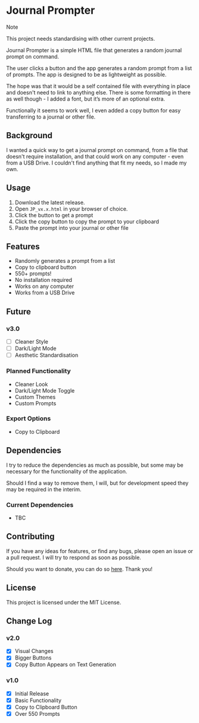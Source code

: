 # Journal Prompter

>[!note]
>This project needs standardising with other current projects.

Journal Prompter is a simple HTML file that generates a random journal prompt on command.

The user clicks a button and the app generates a random prompt from a list of prompts. The app is designed to be as lightweight as possible.

The hope was that it would be a self contained file with everything in place and doesn't need to link to anything else. There is some formatting in there as well though - I added a font, but it’s more of an optional extra.

Functionally it seems to work well, I even added a copy button for easy transferring to a journal or other file.

## Background
I wanted a quick way to get a journal prompt on command, from a file that doesn't require installation, and that could work on any computer - even from a USB Drive. I couldn't find anything that fit my needs, so I made my own.

## Usage
1. Download the latest release.
2. Open `JP_vx.x.html` in your browser of choice.
3. Click the button to get a prompt
4. Click the copy button to copy the prompt to your clipboard
5. Paste the prompt into your journal or other file

## Features
- Randomly generates a prompt from a list
- Copy to clipboard button
- 550+ prompts!
- No installation required
- Works on any computer
- Works from a USB Drive

## Future
### v3.0
- [ ] Cleaner Style
- [ ] Dark/Light Mode
- [ ] Aesthetic Standardisation

### Planned Functionality
- Cleaner Look
- Dark/Light Mode Toggle
- Custom Themes
- Custom Prompts

### Export Options
- Copy to Clipboard

## Dependencies
I try to reduce the dependencies as much as possible, but some may be necessary for the functionality of the application.

Should I find a way to remove them, I will, but for development speed they may be required in the interim.

### Current Dependencies
- TBC

## Contributing
If you have any ideas for features, or find any bugs, please open an issue or a pull request. I will try to respond as soon as possible.

Should you want to donate, you can do so [here](https://www.buymeacoffee.com/caddickbrown).
Thank you!

## License
This project is licensed under the MIT License.

## Change Log
### v2.0
- [x] Visual Changes
- [x] Bigger Buttons
- [x] Copy Button Appears on Text Generation

### v1.0
- [x] Initial Release
- [x] Basic Functionality
- [x] Copy to Clipboard Button
- [x] Over 550 Prompts
